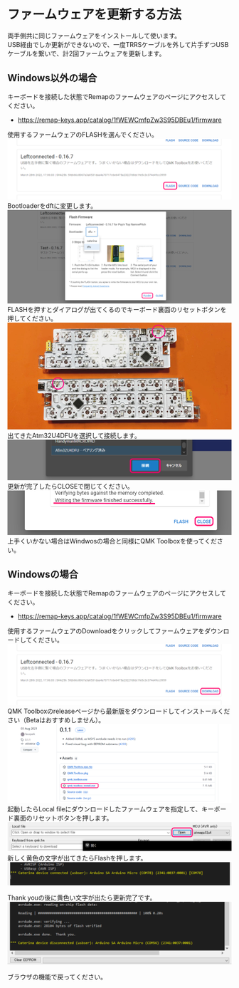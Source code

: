 # ファームウェアを更新する方法

両手側共に同じファームウェアをインストールして使います。  
USB経由でしか更新ができないので、一度TRRSケーブルを外して片手ずつUSBケーブルを繋いで、計2回ファームウェアを更新します。

## Windows以外の場合
キーボードを接続した状態でRemapのファームウェアのページにアクセスしてください。  
- https://remap-keys.app/catalog/1fWEWCmfpZw3S95DBEu1/firmware

使用するファームウェアのFLASHを選んでください。  
![](img/flash.png)  
Bootloaderをdftに変更します。  
![](img/dfu.png)  
FLASHを押すとダイアログが出てくるのでキーボード裏面のリセットボタンを押してください。 　
![](img/IMG_6713b.jpg)  
出てきたAtm32U4DFUを選択して接続します。  
![](img/connect.png)  
更新が完了したらCLOSEで閉じてください。  
![](img/close.png)  
上手くいかない場合はWindwosの場合と同様にQMK Toolboxを使ってください。  
## Windowsの場合
キーボードを接続した状態でRemapのファームウェアのページにアクセスしてください。  
- https://remap-keys.app/catalog/1fWEWCmfpZw3S95DBEu1/firmware

使用するファームウェアのDownloadをクリックしてファームウェアをダウンロードしてください。  
![](img/download.png)   
QMK Toolboxのreleaseページから最新版をダウンロードしてインストールください（Betaはおすすめしません）。  
![](img/release.png)  
起動したらLocal fileにダウンロードしたファームウェアを指定して、キーボード裏面のリセットボタンを押します。  
![](img/qmktoolbox1.png)   
新しく黄色の文字が出てきたらFlashを押します。  
![](img/qmktoolbox2.png)  

Thank youの後に黄色い文字が出たら更新完了です。  
![](img/qmktoolbox3.png)   

ブラウザの機能で戻ってください。  
